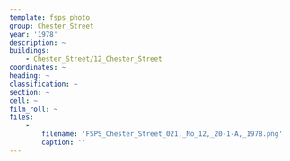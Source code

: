 ```yaml
---
template: fsps_photo
group: Chester_Street
year: '1978'
description: ~
buildings:
    - Chester_Street/12_Chester_Street
coordinates: ~
heading: ~
classification: ~
section: ~
cell: ~
film_roll: ~
files:
    -
        filename: 'FSPS_Chester_Street_021,_No_12,_20-1-A,_1978.png'
        caption: ''
---
```

